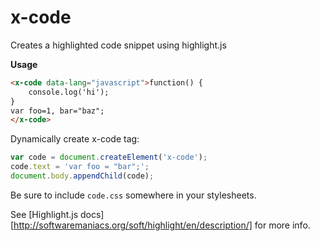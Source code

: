 x-code
======

Creates a highlighted code snippet using highlight.js

__Usage__

```html
<x-code data-lang="javascript">function() {
    console.log('hi');
}
var foo=1, bar="baz";
</x-code>
```

Dynamically create x-code tag:

```javascript
var code = document.createElement('x-code');
code.text = 'var foo = "bar";';
document.body.appendChild(code);
```

Be sure to include `code.css` somewhere in your stylesheets.

See [Highlight.js docs][http://softwaremaniacs.org/soft/highlight/en/description/] for more info.